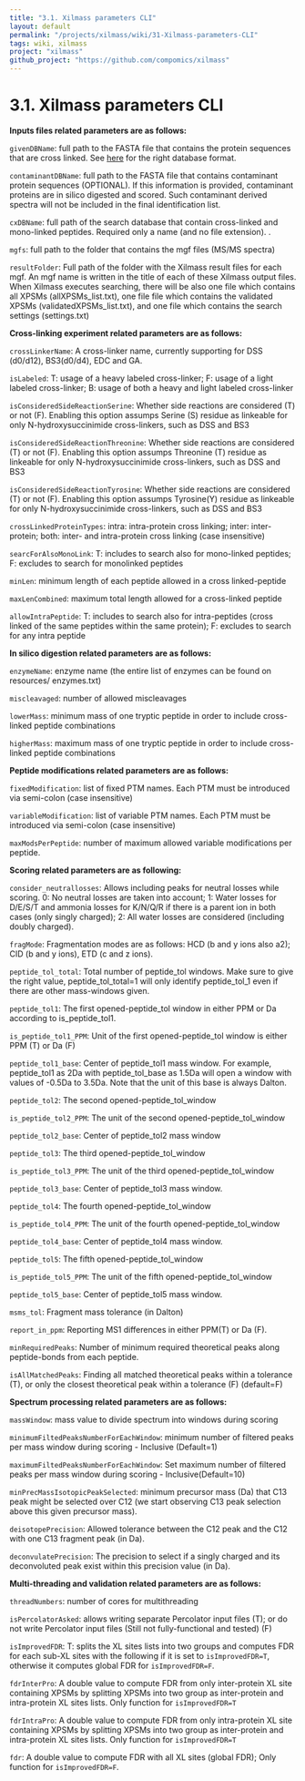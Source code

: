 ```yaml
---
title: "3.1. Xilmass parameters CLI"
layout: default
permalink: "/projects/xilmass/wiki/31-Xilmass-parameters-CLI"
tags: wiki, xilmass
project: "xilmass"
github_project: "https://github.com/compomics/xilmass"
---
```


# 3.1. Xilmass parameters CLI
**Inputs files related parameters are as follows:**

`givenDBName`: full path to the FASTA file that contains the protein sequences that are cross linked. See [here](https://github.com/compomics/xilmass/wiki/5.-Database) for the right database format.

`contaminantDBName`: full path to the FASTA file that contains contaminant protein sequences (OPTIONAL). If this information is provided, contaminant proteins are in silico digested and scored. Such contaminant derived spectra will not be included in the final identification list.

`cxDBName`: full path of the search database that contain cross-linked and mono-linked peptides. Required only a name (and no file extension). .

`mgfs`: full path to the folder that contains the mgf files (MS/MS spectra)

`resultFolder`: Full path of the folder with the Xilmass result files for each mgf. An mgf name is written in the title of each of these Xilmass output files. When Xilmass executes searching, there will be also one file which contains all XPSMs (allXPSMs_list.txt), one file file which contains the validated XPSMs (validatedXPSMs_list.txt), and one file which contains the search settings (settings.txt)


**Cross-linking experiment related parameters are as follows:**

`crossLinkerName`: A cross-linker name, currently supporting for DSS (d0/d12), BS3(d0/d4), EDC and GA. 

`isLabeled`: T: usage of a heavy labeled cross-linker; F: usage of a light labeled cross-linker; B: usage of both a heavy and light labeled cross-linker

`isConsideredSideReactionSerine`: Whether side reactions are considered (T) or not (F). Enabling this option assumps Serine (S) residue as linkeable for only N-hydroxysuccinimide cross-linkers, such as DSS and BS3

`isConsideredSideReactionThreonine`: Whether side reactions are considered (T) or not (F). Enabling this option assumps Threonine (T) residue as linkeable for only N-hydroxysuccinimide cross-linkers, such as DSS and BS3

`isConsideredSideReactionTyrosine`: Whether side reactions are considered (T) or not (F). Enabling this option assumps Tyrosine(Y) residue as linkeable for only N-hydroxysuccinimide cross-linkers, such as DSS and BS3

`crossLinkedProteinTypes`: intra: intra-protein cross linking; inter: inter-protein; both: inter- and intra-protein cross linking (case insensitive)

`searcForAlsoMonoLink`: T: includes to search also for mono-linked peptides; F: excludes to search for monolinked peptides

`minLen`: minimum length of each peptide allowed in a cross linked-peptide

`maxLenCombined`: maximum total length allowed for a cross-linked peptide

`allowIntraPeptide`: T: includes to search also for intra-peptides (cross linked of the same peptides within the same protein); F: excludes to search for any intra peptide

  



**In silico digestion related parameters are as follows:**

`enzymeName`: enzyme name (the entire list of enzymes can be found on resources/ enzymes.txt)

`miscleavaged`: number of allowed miscleavages 

`lowerMass`: minimum mass of one tryptic peptide in order to include cross-linked peptide combinations

`higherMass`: maximum mass of one tryptic peptide in order to include cross-linked peptide combinations




**Peptide modifications related parameters are as follows:**

`fixedModification`: list of fixed PTM names. Each PTM must be introduced via semi-colon (case insensitive)

`variableModification`: list of variable PTM names. Each PTM must be introduced via semi-colon (case insensitive)

`maxModsPerPeptide`: number of maximum allowed variable modifications per peptide. 




**Scoring related parameters are as following:**

`consider_neutrallosses`: Allows including peaks for neutral losses while scoring. 0: No neutral losses are taken into account; 1: Water losses for D/E/S/T and ammonia losses for K/N/Q/R if there is a parent ion in both cases (only singly charged); 2: All water losses are considered (including doubly charged).

`fragMode`: Fragmentation modes are as follows: HCD (b and y ions also a2); CID (b and y ions), ETD (c and z ions). 

`peptide_tol_total`: Total number of peptide_tol windows. Make sure to give the right value, peptide_tol_total=1 will only identify peptide_tol_1 even if there are other mass-windows given.

`peptide_tol1`: The first opened-peptide_tol window in either PPM or Da according to is_peptide_tol1.

`is_peptide_tol1_PPM`: Unit of the first opened-peptide_tol window is either PPM (T) or Da (F)

`peptide_tol1_base`: Center of peptide_tol1 mass window. For example, peptide_tol1 as 2Da with peptide_tol_base as 1.5Da will open a window with values of -0.5Da to 3.5Da. Note that the unit of this base is always Dalton.


`peptide_tol2`: The second opened-peptide_tol_window

`is_peptide_tol2_PPM`: The unit of the second opened-peptide_tol_window

`peptide_tol2_base`: Center of peptide_tol2 mass window


`peptide_tol3`: The third opened-peptide_tol_window

`is_peptide_tol3_PPM`: The unit of the third opened-peptide_tol_window

`peptide_tol3_base`: Center of peptide_tol3 mass window.


`peptide_tol4`: The fourth opened-peptide_tol_window

`is_peptide_tol4_PPM`: The unit of the fourth opened-peptide_tol_window

`peptide_tol4_base`: Center of peptide_tol4 mass window.


`peptide_tol5`: The fifth opened-peptide_tol_window

`is_peptide_tol5_PPM`: The unit of the fifth opened-peptide_tol_window

`peptide_tol5_base`: Center of peptide_tol5 mass window.


`msms_tol`: Fragment mass tolerance (in Dalton)

`report_in_ppm`: Reporting MS1 differences in either PPM(T) or Da (F).

`minRequiredPeaks`: Number of minimum required theoretical peaks along peptide-bonds from each peptide. 

`isAllMatchedPeaks`: Finding all matched theoretical peaks within a tolerance (T), or only the closest theoretical peak within a tolerance (F) (default=F)


**Spectrum processing related parameters are as follows:**

`massWindow`: mass value to divide spectrum into windows during scoring	

`minimumFiltedPeaksNumberForEachWindow`: minimum number of filtered peaks per mass window during scoring - Inclusive (Default=1)

`maximumFiltedPeaksNumberForEachWindow`: Set maximum number of filtered peaks per mass window during scoring - Inclusive(Default=10)

`minPrecMassIsotopicPeakSelected`: minimum precursor mass (Da) that C13 peak might be selected over C12 (we start observing C13 peak selection above this given precursor mass).

`deisotopePrecision`: Allowed tolerance between the C12 peak and the C12 with one C13 fragment peak (in Da).

`deconvulatePrecision`: The precision to select if a singly charged and its deconvoluted peak exist within this precision value (in Da).



**Multi-threading and validation related parameters are as follows:**

`threadNumbers`: number of cores for multithreading 

`isPercolatorAsked`: allows writing separate Percolator input files (T); or do not write Percolator input files (Still not fully-functional and tested) (F)

`isImprovedFDR`: T: splits the XL sites lists into two groups and computes FDR for each sub-XL sites with the following if it is set to `isImprovedFDR=T`, otherwise it computes global FDR for `isImprovedFDR=F`.

`fdrInterPro`: A double value to compute FDR from only inter-protein XL site containing XPSMs by splitting XPSMs into two group as inter-protein and intra-protein XL sites lists. Only function for `isImprovedFDR=T`

`fdrIntraPro`: A double value to compute FDR from only intra-protein XL site containing XPSMs by splitting XPSMs into two group as inter-protein and intra-protein XL sites lists. Only function for `isImprovedFDR=T`

`fdr`: A double value to compute FDR with all XL sites (global FDR); Only function for `isImprovedFDR=F`.
